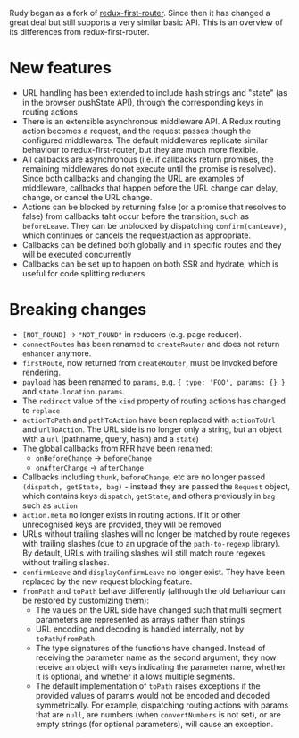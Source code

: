 Rudy began as a fork of
[redux-first-router](https://github.com/faceyspacey/redux-first-router). Since
then it has changed a great deal but still supports a very similar basic API.
This is an overview of its differences from redux-first-router.

# New features

- URL handling has been extended to include hash strings and "state" (as in the
  browser pushState API), through the corresponding keys in routing actions
- There is an extensible asynchronous middleware API. A Redux routing action
  becomes a request, and the request passes though the configured middlewares.
  The default middlewares replicate similar behaviour to redux-first-router, but
  they are much more flexible.
- All callbacks are asynchronous (i.e. if callbacks return promises, the
  remaining middlewares do not execute until the promise is resolved). Since
  both callbacks and changing the URL are examples of middleware, callbacks that
  happen before the URL change can delay, change, or cancel the URL change.
- Actions can be blocked by returning false (or a promise that resolves to
  false) from callbacks taht occur before the transition, such as `beforeLeave`.
  They can be unblocked by dispatching `confirm(canLeave)`, which continues or
  cancels the request/action as appropriate.
- Callbacks can be defined both globally and in specific routes and they will be
  executed concurrently
- Callbacks can be set up to happen on both SSR and hydrate, which is useful for
  code splitting reducers

# Breaking changes

- `[NOT_FOUND]` -> `"NOT_FOUND"` in reducers (e.g. page reducer).
- `connectRoutes` has been renamed to `createRouter` and does not return
  `enhancer` anymore.
- `firstRoute`, now returned from `createRouter`, must be invoked before
  rendering.
- `payload` has been renamed to `params`, e.g. `{ type: 'FOO', params: {} }` and
  `state.location.params`.
- The `redirect` value of the `kind` property of routing actions has changed to
  `replace`
- `actionToPath` and `pathToAction` have been replaced with `actionToUrl` and
  `urlToAction`. The URL side is no longer only a string, but an object with a
  `url` (pathname, query, hash) and a `state`)
- The global callbacks from RFR have been renamed:
  - `onBeforeChange` -> `beforeChange`
  - `onAfterChange` -> `afterChange`
- Callbacks including `thunk`, `beforeChange`, etc are no longer passed
  `(dispatch, getState, bag)` - instead they are passed the `Request` object,
  which contains keys `dispatch`, `getState`, and others previously in `bag`
  such as `action`
- `action.meta` no longer exists in routing actions. If it or other unrecognised
  keys are provided, they will be removed
- URLs without trailing slashes will no longer be matched by route regexes with
  trailing slashes (due to an upgrade of the `path-to-regexp` library). By
  default, URLs with trailing slashes will still match route regexes without
  trailing slashes.
- `confirmLeave` and `displayConfirmLeave` no longer exist. They have been
  replaced by the new request blocking feature.
- `fromPath` and `toPath` behave differently (although the old behaviour can be
  restored by customizing them):
  - The values on the URL side have changed such that multi segment parameters
    are represented as arrays rather than strings
  - URL encoding and decoding is handled internally, not by `toPath`/`fromPath`.
  - The type signatures of the functions have changed. Instead of receiving the
    parameter name as the second argument, they now receive an object with keys
    indicating the parameter name, whether it is optional, and whether it allows
    multiple segments.
  - The default implementation of `toPath` raises exceptions if the provided
    values of params would not be encoded and decoded symmetrically. For
    example, dispatching routing actions with params that are `null`, are
    numbers (when `convertNumbers` is not set), or are empty strings (for
    optional parameters), will cause an exception.
